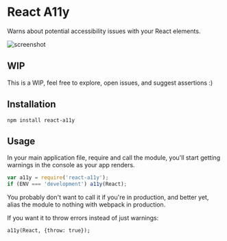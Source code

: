 React A11y
==========

Warns about potential accessibility issues with your React elements.

![screenshot](http://i.imgur.com/naQTETB.png)

WIP
---

This is a WIP, feel free to explore, open issues, and suggest assertions :)

Installation
------------

`npm install react-a11y`

Usage
-----

In your main application file, require and call the module, you'll start
getting warnings in the console as your app renders.

```js
var a11y = require('react-a11y');
if (ENV === 'development') a11y(React);
```

You probably don't want to call it if you're in production, and better
yet, alias the module to nothing with webpack in production.

If you want it to throw errors instead of just warnings:

```
a11y(React, {throw: true});
```
